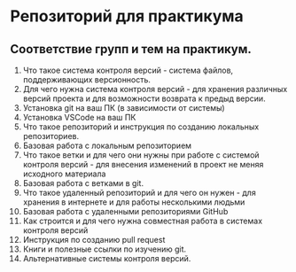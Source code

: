 # Репозиторий для практикума
## Соответствие групп и тем на практикум.

1. Что такое система контроля версий - система файлов, поддерживающих версионность.
2. Для чего нужна система контроля версий - для хранения различных версий проекта и для возможности возврата к предыд версии.
3. Установка git на ваш ПК (в зависимости от системы)
4. Установка VSCode на ваш ПК
5. Что такое репозиторий и инструкция по созданию локальных репозиториев.
6. Базовая работа с локальным репозиторием
7. Что такое ветки и для чего они нужны при работе с системой контроля версий - для внесения изменений в проект  не меняя исходного материала
8. Базовая работа с ветками в git.
9. Что такое удаленный репозиторий и для чего он нужен - для хранения в интернете и для работы несколькими людьми
10. Базовая работа с удаленными репозиториями GitHub
11. Как строится и для чего нужна совместная работа в системах контроля версий
12. Инструкция по созданию pull request
13. Книги и полезные ссылки по изучению git.
14. Альтернативные системы контроля версий.
